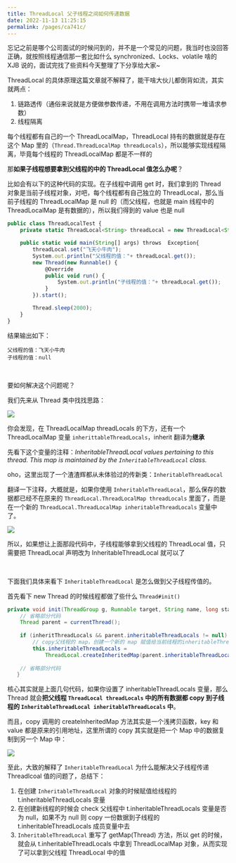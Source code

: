 ```yaml
---
title: ThreadLocal 父子线程之间如何传递数据
date: 2022-11-13 11:25:15
permalink: /pages/ca741c/
---
```

忘记之前是哪个公司面试的时候问到的，并不是一个常见的问题，我当时也没回答正确，就按照线程通信那一套比如什么 synchronized、Locks、volatile 啥的 XJB 说的，面试完找了些资料今天整理了下分享给大家~

ThreadLocal 的具体原理这篇文章就不解释了，能干啥大伙儿都倒背如流，其实就两点：

1. 链路透传（通俗来说就是方便做参数传递，不用在调用方法时携带一堆请求参数）
2. 线程隔离

每个线程都有自己的一个 ThreadLocalMap，ThreadLocal 持有的数据就是存在这个 Map 里的（`Thread.ThreadLocalMap threadLocals`），所以能够实现线程隔离，毕竟每个线程的 ThreadLocalMap 都是不一样的

那**如果子线程想要拿到父线程的中的 ThreadLocal 值怎么办呢**？

比如会有以下的这种代码的实现。在子线程中调用 get 时，我们拿到的 Thread 对象是当前子线程对象，对吧，每个线程都有自己独立的 ThreadLocal，那么当前子线程的 ThreadLocalMap 是 null 的（而父线程，也就是 main 线程中的 ThreadLocalMap 是有数据的），所以我们得到的 value 也是 null

```javascript
public class ThreadLocalTest {
	private static ThreadLocal<String> threadLocal = new ThreadLocal<String>();

    public static void main(String[] args) throws  Exception{
        threadLocal.set("飞天小牛肉");
        System.out.println("父线程的值："+ threadLocal.get());
        new Thread(new Runnable() {
            @Override
            public void run() {
                System.out.println("子线程的值："+ threadLocal.get());
            }
        }).start();

        Thread.sleep(2000);
    }
}
```

结果输出如下：

```
父线程的值：飞天小牛肉
子线程的值：null
```

<br>

要如何解决这个问题呢？

我们先来从 Thread 类中找找思路：

![](https://cs-wiki.oss-cn-shanghai.aliyuncs.com/img/image-20221113115017438.png)

你会发现，在 ThreadLocalMap threadLocals 的下方，还有一个 ThreadLocalMap 变量 `inherittableThreadLocals`，inherit 翻译为**继承**

先看下这个变量的注释：*InheritableThreadLocal values pertaining to this thread. This map is maintained by the `InheritableThreadLocal` class.*

oho，这里出现了一个渣渣辉都从未体验过的传新类：`InheritableThreadLocal`

翻译一下注释，大概就是，如果你使用 `InheritableThreadLocal`，那么保存的数据都已经不在原来的 `ThreadLocal.ThreadLocalMap threadLocals` 里面了，而是在一个新的 `ThreadLocal.ThreadLocalMap inheritableThreadLocals` 变量中了。

![](https://cs-wiki.oss-cn-shanghai.aliyuncs.com/img/image-20221113142316594.png)

所以，如果想让上面那段代码中，子线程能够拿到父线程的 ThreadLocal 值，只需要把 ThreadLocal 声明改为 InheritableThreadLocal 就可以了

<br>

下面我们具体来看下 `InheritableThreadLocal` 是怎么做到父子线程传值的。

首先看下 new Thread 的时候线程都做了些什么 `Thread#init()`

```java
private void init(ThreadGroup g, Runnable target, String name, long stackSize, AccessControlContext acc) {
	// 省略部分代码
	Thread parent = currentThread();
    	
    if (inheritThreadLocals && parent.inheritableThreadLocals != null)
        // copy父线程的 map，创建一个新的 map 赋值给当前线程的inheritableThreadLocals
		this.inheritableThreadLocals =
            ThreadLocal.createInheritedMap(parent.inheritableThreadLocals);
       
	// 省略部分代码
   }
```

核心其实就是上面几句代码，如果你设置了 inheritableThreadLocals 变量，那么 Thread 就会**把父线程 `ThreadLocal threadLocals` 中的所有数据都 copy 到子线程的 `InheritableThreadLocal inheritableThreadLocals` 中**。

而且，copy 调用的 createInheritedMap 方法其实是一个浅拷贝函数，key 和 value 都是原来的引用地址，这里所谓的 copy 其实就是把一个 Map 中的数据复制到另一个 Map 中：

![](https://cs-wiki.oss-cn-shanghai.aliyuncs.com/img/image-20221113141829994.png)

至此，大致的解释了 `InheritableThreadLocal` 为什么能解决父子线程传递 Threadlcoal 值的问题了，总结下：

1. 在创建 `InheritableThreadLocal` 对象的时候赋值给线程的 t.inheritableThreadLocals 变量
2. 在创建新线程的时候会 check 父线程中 t.inheritableThreadLocals 变量是否为 null，如果不为 null 则 copy 一份数据到子线程的 t.inheritableThreadLocals 成员变量中去
3. `InheritableThreadLocal` 重写了 getMap(Thread) 方法，所以 get 的时候，就会从 t.inheritableThreadLocals 中拿到 ThreadLocalMap 对象，从而实现了可以拿到父线程 ThreadLocal 中的值